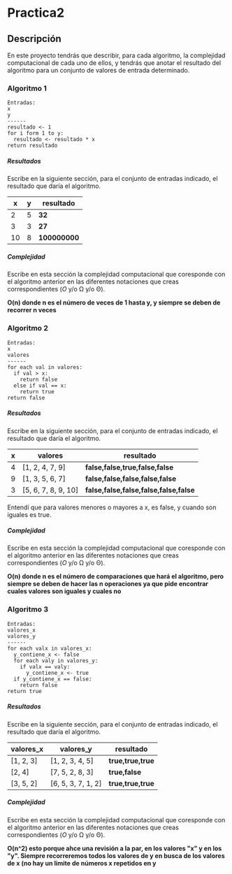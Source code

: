 # Practica2
## Descripción

En este proyecto tendrás que describir, para cada algoritmo, la complejidad computacional de cada uno de ellos, y tendrás que anotar el resultado del algoritmo para un conjunto de valores de entrada determinado.

### Algoritmo 1
```
Entradas:
x
y
------
resultado <- 1
for i form 1 to y:
  resultado <- resultado * x
return resultado
```

##### Resultados
Escribe en la siguiente sección, para el conjunto de entradas indicado, el resultado que daría el algoritmo.

|x|y|resultado|
|-|-|-|
|2|5|**32**|
|3|3|**27**|
|10|8|**100000000**|


##### Complejidad
Escribe en esta sección la complejidad computacional que coresponde con el algoritmo anterior en las diferentes notaciones que creas correspondientes (*O* y/o Ω y/o Θ).

**O(n) donde n es el número de veces de 1 hasta y, y siempre se deben de recorrer n veces**

### Algoritmo 2
```
Entradas:
x
valores
------
for each val in valores:
  if val > x:
    return false
  else if val == x:
    return true
return false
```

##### Resultados
Escribe en la siguiente sección, para el conjunto de entradas indicado, el resultado que daría el algoritmo.

|x|valores|resultado|
|-|-|-|
|4|[1, 2, 4, 7, 9]|**false,false,true,false,false**|
|9|[1, 3, 5, 6, 7]|**false,false,false,false,false**|
|3|[5, 6, 7, 8, 9, 10]|**false,false,false,false,false,false**|
Entendí que para valores menores o mayores a x, es false, y cuando son iguales es true.

##### Complejidad
Escribe en esta sección la complejidad computacional que coresponde con el algoritmo anterior en las diferentes notaciones que creas correspondientes (*O* y/o Ω y/o Θ).

**O(n) donde n es el número de comparaciones que hará el algoritmo, pero siempre se deben de hacer las n operaciones ya que pide encontrar cuales valores son iguales y cuales no**

### Algoritmo 3
```
Entradas:
valores_x
valores_y
------
for each valx in valores_x:
  y_contiene_x <- false
  for each valy in valores_y:
    if valx == valy:
      y_contiene_x <- true
  if y_contiene_x == false:
    return false
return true
```

##### Resultados
Escribe en la siguiente sección, para el conjunto de entradas indicado, el resultado que daría el algoritmo.

|valores_x|valores_y|resultado|
|-|-|-|
|[1, 2, 3]|[1, 2, 3, 4, 5]|**true,true,true**|
|[2, 4]|[7, 5, 2, 8, 3]|**true,false**|
|[3, 5, 2]|[6, 5, 3, 7, 1, 2]|**true,true,true**|


##### Complejidad
Escribe en esta sección la complejidad computacional que coresponde con el algoritmo anterior en las diferentes notaciones que creas correspondientes (*O* y/o Ω y/o Θ).

**O(n^2) esto porque ahce una revisión a la par, en los valores "x" y en los "y". Siempre recorreremos todos los valores de y en busca de los valores de x (no hay un limite de números x repetidos en y**
